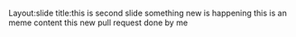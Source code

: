 Layout:slide
title:this is second slide
something new is happening
this is an meme content
this new pull request done by me
